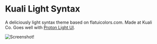 # Kuali Light Syntax

A deliciously light syntax theme based on flatuicolors.com.
Made at Kuali Co.
Goes well with [Proton Light UI](https://atom.io/themes/proton-light).

![Screenshot!](https://dl.dropboxusercontent.com/u/9297096/kuali-light-syntax.png)
